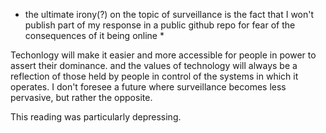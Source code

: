 

* the ultimate irony(?) on the topic of surveillance is the fact that I won't publish part of my response in a public github repo for fear of the consequences of it being online *

Techonlogy will make it easier and more accessible for people in power to assert their dominance. and the values of technology will always be a reflection of those held by people in control of the systems in which it operates. I don't foresee a future where surveillance becomes less pervasive, but rather the opposite.

This reading was particularly depressing.


